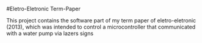 #Eletro-Eletronic Term-Paper

This project contains the software part of my term paper of eletro-eletronic (2013), 
which was intended to control a microcontroller that communicated with a water pump via lazers signs
